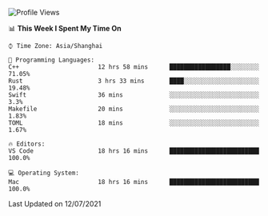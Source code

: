 <!--START_SECTION:waka-->
![Profile Views](http://img.shields.io/badge/Profile%20Views-2-blue)

📊 **This Week I Spent My Time On** 

```text
⌚︎ Time Zone: Asia/Shanghai

💬 Programming Languages: 
C++                      12 hrs 58 mins      █████████████████░░░░░░░░   71.05% 
Rust                     3 hrs 33 mins       ████░░░░░░░░░░░░░░░░░░░░░   19.48% 
Swift                    36 mins             ░░░░░░░░░░░░░░░░░░░░░░░░░   3.3% 
Makefile                 20 mins             ░░░░░░░░░░░░░░░░░░░░░░░░░   1.83% 
TOML                     18 mins             ░░░░░░░░░░░░░░░░░░░░░░░░░   1.67%

🔥 Editors: 
VS Code                  18 hrs 16 mins      █████████████████████████   100.0%

💻 Operating System: 
Mac                      18 hrs 16 mins      █████████████████████████   100.0%

```


 Last Updated on 12/07/2021
<!--END_SECTION:waka-->
